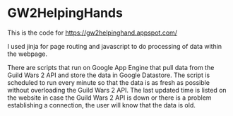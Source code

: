 # GW2HelpingHands
This is the code for https://gw2helpinghand.appspot.com/

I used jinja for page routing and javascript to do processing of data within the webpage. 

There are scripts that run on Google App Engine that pull data from the Guild Wars 2 API and store the data in Google Datastore. The script is scheduled to run every minute so that the data is as fresh as possible without overloading the Guild Wars 2 API. The last updated time is listed on the website in case the Guild Wars 2 API is down or there is a problem establishing a connection, the user will know that the data is old.
